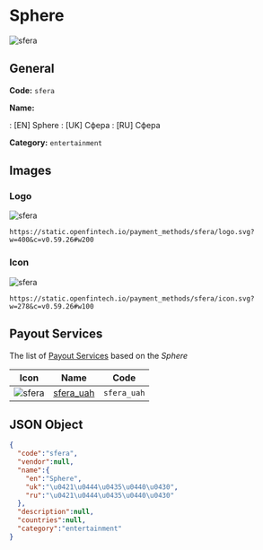 
# Sphere 
![sfera](https://static.openfintech.io/payment_methods/sfera/logo.svg?w=400&c=v0.59.26#w200)  

## General 
**Code:** `sfera` 
 
**Name:** 
 
:	[EN] Sphere 
:	[UK] Сфера 
:	[RU] Сфера 
 
**Category:** `entertainment` 
 

## Images 

### Logo 
![sfera](https://static.openfintech.io/payment_methods/sfera/logo.svg?w=400&c=v0.59.26#w200)  

```
https://static.openfintech.io/payment_methods/sfera/logo.svg?w=400&c=v0.59.26#w200
```  

### Icon 
![sfera](https://static.openfintech.io/payment_methods/sfera/icon.svg?w=278&c=v0.59.26#w100)  

```
https://static.openfintech.io/payment_methods/sfera/icon.svg?w=278&c=v0.59.26#w100
```  

## Payout Services 
 
The list of [Payout Services](/payout-services/) based on the _Sphere_ 

|Icon|Name|Code| 
|:---:|:---:|:---:| 
|![sfera](https://static.openfintech.io/payout_methods/sfera/icon.svg?w=278&c=v0.59.26#w40) |[sfera_uah](/payout-services/sfera_uah/)|`sfera_uah`| 
 

## JSON Object 

```json
{
  "code":"sfera",
  "vendor":null,
  "name":{
    "en":"Sphere",
    "uk":"\u0421\u0444\u0435\u0440\u0430",
    "ru":"\u0421\u0444\u0435\u0440\u0430"
  },
  "description":null,
  "countries":null,
  "category":"entertainment"
}
```  
